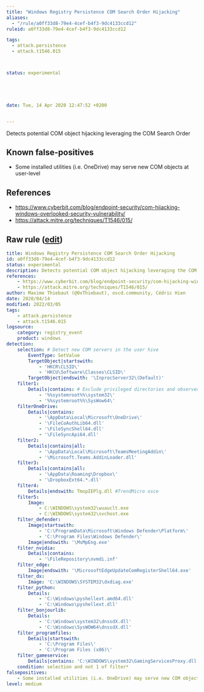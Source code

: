 ```yaml
---
title: "Windows Registry Persistence COM Search Order Hijacking"
aliases:
  - "/rule/a0ff33d8-79e4-4cef-b4f3-9dc4133ccd12"
ruleid: a0ff33d8-79e4-4cef-b4f3-9dc4133ccd12

tags:
  - attack.persistence
  - attack.t1546.015



status: experimental





date: Tue, 14 Apr 2020 12:47:52 +0200


---
```


Detects potential COM object hijacking leveraging the COM Search Order

<!--more-->


## Known false-positives

* Some installed utilities (i.e. OneDrive) may serve new COM objects at user-level



## References

* https://www.cyberbit.com/blog/endpoint-security/com-hijacking-windows-overlooked-security-vulnerability/
* https://attack.mitre.org/techniques/T1546/015/


## Raw rule ([edit](https://github.com/SigmaHQ/sigma/edit/master/rules/windows/registry_event/registry_event_persistence_search_order.yml))
```yaml
title: Windows Registry Persistence COM Search Order Hijacking
id: a0ff33d8-79e4-4cef-b4f3-9dc4133ccd12
status: experimental
description: Detects potential COM object hijacking leveraging the COM Search Order
references:
    - https://www.cyberbit.com/blog/endpoint-security/com-hijacking-windows-overlooked-security-vulnerability/
    - https://attack.mitre.org/techniques/T1546/015/
author: Maxime Thiebaut (@0xThiebaut), oscd.community, Cédric Hien
date: 2020/04/14
modified: 2022/03/05
tags:
    - attack.persistence
    - attack.t1546.015
logsource:
    category: registry_event
    product: windows
detection:
    selection: # Detect new COM servers in the user hive
        EventType: SetValue
        TargetObject|startswith: 
            - 'HKCR\CLSID\'
            - 'HKCU\Software\Classes\CLSID\'
        TargetObject|endswith: '\InprocServer32\(Default)'
    filter1:
        Details|contains: # Exclude privileged directories and observed FPs
            - '%%systemroot%%\system32\'
            - '%%systemroot%%\SysWow64\'
    filterOneDrive:
        Details|contains: 
            - '\AppData\Local\Microsoft\OneDrive\'
            - '\FileCoAuthLib64.dll'
            - '\FileSyncShell64.dll'
            - '\FileSyncApi64.dll'
    filter2:
        Details|contains|all:
            - '\AppData\Local\Microsoft\TeamsMeetingAddin\'
            - '\Microsoft.Teams.AddinLoader.dll'
    filter3:
        Details|contains|all:
            - '\AppData\Roaming\Dropbox\'
            - '\DropboxExt64.*.dll'
    filter4:
        Details|endswith: TmopIEPlg.dll #TrendMicro osce
    filter5:
        Image:
            - C:\WINDOWS\system32\wuauclt.exe
            - C:\WINDOWS\system32\svchost.exe
    filter_defender:
        Image|startswith:
            - 'C:\ProgramData\Microsoft\Windows Defender\Platform\'
            - 'C:\Program Files\Windows Defender\'
        Image|endswith: '\MsMpEng.exe'
    filter_nvidia:
        Details|contains:
            - '\FileRepository\nvmdi.inf'
    filter_edge:
        Image|endswith: '\MicrosoftEdgeUpdateComRegisterShell64.exe'
    filter_dx:
        Image: 'C:\WINDOWS\SYSTEM32\dxdiag.exe'
    filter_python:
        Details:
            - 'C:\Windows\pyshellext.amd64.dll'
            - 'C:\Windows\pyshellext.dll'
    filter_bonjourlib:
        Details:
            - 'C:\Windows\system32\dnssdX.dll'
            - 'C:\Windows\SysWOW64\dnssdX.dll'
    filter_programfiles:
        Details|startswith:
            - 'C:\Program Files\'
            - 'C:\Program Files (x86)\'
    filter_gameservice:
        Details|contains: 'C:\WINDOWS\system32\GamingServicesProxy.dll'
    condition: selection and not 1 of filter*
falsepositives:
    - Some installed utilities (i.e. OneDrive) may serve new COM objects at user-level
level: medium

```
